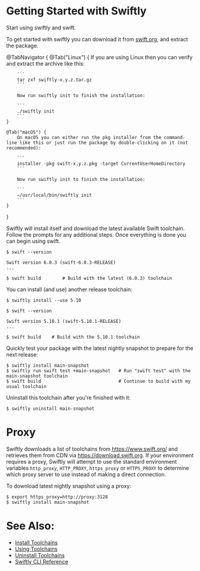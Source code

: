# Getting Started with Swiftly

Start using swiftly and swift.

To get started with swiftly you can download it from [swift.org](https://swift.org/download), and extract the package.

@TabNavigator {
    @Tab("Linux") {
        If you are using Linux then you can verify and extract the archive like this:

        ```
        tar zxf swiftly-x.y.z.tar.gz
        ```

        Now run swiftly init to finish the installation:

        ```
        ./swiftly init
        ```
    }

    @Tab("macOS") {
        On macOS you can either run the pkg installer from the command-line like this or just run the package by double-clicking on it (not recommended):

        ```
        installer -pkg swift-x.y.z.pkg -target CurrentUserHomeDirectory
        ```

        Now run swiftly init to finish the installation:

        ```
        ~/usr/local/bin/swiftly init
        ```
    }
}

Swiftly will install itself and download the latest available Swift toolchain. Follow the prompts for any additional steps. Once everything is done you can begin using swift.

```
$ swift --version

Swift version 6.0.3 (swift-6.0.3-RELEASE)
...

$ swift build        # Build with the latest (6.0.3) toolchain
```

You can install (and use) another release toolchain:

```
$ swiftly install --use 5.10

$ swift --version

Swift version 5.10.1 (swift-5.10.1-RELEASE)
...

$ swift build    # Build with the 5.10.1 toolchain
```

Quickly test your package with the latest nightly snapshot to prepare for the next release:

```
$ swiftly install main-snapshot
$ swiftly run swift test +main-snapshot   # Run "swift test" with the main-snapshot toolchain
$ swift build                             # Continue to build with my usual toolchain
```

Uninstall this toolchain after you're finished with it:

```
$ swiftly uninstall main-snapshot
```

# Proxy

Swiftly downloads a list of toolchains from https://www.swift.org/ and retrieves them from CDN via https://download.swift.org.
If your environment requires a proxy, Swiftly will attempt to use the standard environment variables `http_proxy`, `HTTP_PROXY`, `https_proxy` or `HTTPS_PROXY` to determine which proxy server to use instead of making a direct connection.

To download latest nightly snapshot using a proxy:
```
$ export https_proxy=http://proxy:3128
$ swiftly install main-snapshot
```

# See Also:

- [Install Toolchains](install-toolchains)
- [Using Toolchains](use-toolchains)
- [Uninstall Toolchains](uninstall-toolchains)
- [Swiftly CLI Reference](swiftly-cli-reference)
